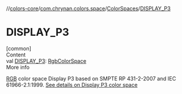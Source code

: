 //[colors-core](../../../index.md)/[com.chrynan.colors.space](../index.md)/[ColorSpaces](index.md)/[DISPLAY_P3](-d-i-s-p-l-a-y_-p3.md)



# DISPLAY_P3  
[common]  
Content  
val [DISPLAY_P3](-d-i-s-p-l-a-y_-p3.md): [RgbColorSpace](../-rgb-color-space/index.md)  
More info  


[RGB](../-rgb-color-space/index.md) color space Display P3 based on SMPTE RP 431-2-2007 and IEC 61966-2.1:1999. [See details on Display P3 color space](https://d.android.com/reference/android/graphics/ColorSpace.Named.html#DISPLAY_P3)

  



